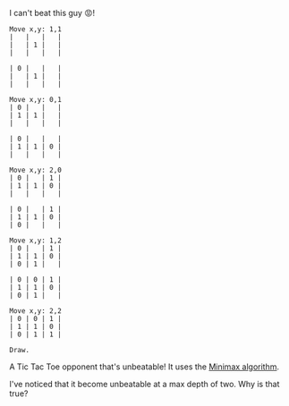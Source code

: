 I can't beat this guy 😡!

```
Move x,y: 1,1
|   |   |   |
|   | 1 |   |
|   |   |   |

| 0 |   |   |
|   | 1 |   |
|   |   |   |

Move x,y: 0,1
| 0 |   |   |
| 1 | 1 |   |
|   |   |   |

| 0 |   |   |
| 1 | 1 | 0 |
|   |   |   |

Move x,y: 2,0  
| 0 |   | 1 |
| 1 | 1 | 0 |
|   |   |   |

| 0 |   | 1 |
| 1 | 1 | 0 |
| 0 |   |   |

Move x,y: 1,2
| 0 |   | 1 |
| 1 | 1 | 0 |
| 0 | 1 |   |

| 0 | 0 | 1 |
| 1 | 1 | 0 |
| 0 | 1 |   |

Move x,y: 2,2
| 0 | 0 | 1 |
| 1 | 1 | 0 |
| 0 | 1 | 1 |

Draw.
```

A Tic Tac Toe opponent that's unbeatable! It uses the [Minimax algorithm](https://en.wikipedia.org/wiki/Minimax).

I've noticed that it become unbeatable at a max depth of two. Why is that true?